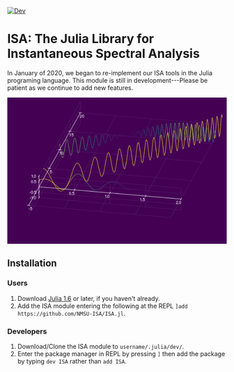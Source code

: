 
[![Dev](https://img.shields.io/badge/docs-dev-blue.svg)](https://nmsu-isa.github.io/ISA.jl/dev/)


# ISA: The Julia Library for Instantaneous Spectral Analysis

In January of 2020, we began to re-implement our ISA tools in the Julia programing language. This module is still in development---Please be patient as we continue to add new features.

[![](https://raw.githubusercontent.com/ssandova/ISAdocs/master/images/ISexample.png)](https://raw.githubusercontent.com/ssandova/ISAdocs/master/images/ISexample.png)


## Installation

### Users
1) Download [Julia 1.6](https://julialang.org/) or later, if you haven't already.
1) Add the ISA module entering the following at the REPL `]add https://github.com/NMSU-ISA/ISA.jl`.

### Developers
1) Download/Clone the ISA module to `username/.julia/dev/`.
2) Enter the package manager in REPL by pressing `]`  then add the package by typing `dev ISA` rather than `add ISA`.
